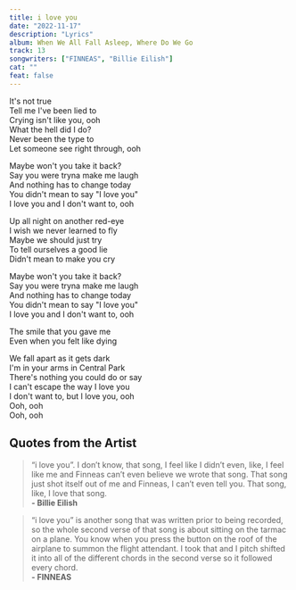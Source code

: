 ```yaml
---
title: i love you
date: "2022-11-17"
description: "Lyrics"
album: When We All Fall Asleep, Where Do We Go
track: 13
songwriters: ["FINNEAS", "Billie Eilish"]
cat: ""
feat: false
---
```


<p className="verse-one">
It's not true <br />
Tell me I've been lied to <br />
Crying isn't like you, ooh <br />
What the hell did I do? <br />
Never been the type to <br />
Let someone see right through, ooh <br />
</p>
<p className="chorus">
Maybe won't you take it back? <br />
Say you were tryna make me laugh <br />
And nothing has to change today <br />
You didn't mean to say "I love you" <br />
I love you and I don't want to, ooh <br />

</p>
<p className="verse-two">
Up all night on another red-eye <br />
I wish we never learned to fly <br />
Maybe we should just try <br />
To tell ourselves a good lie <br />
Didn't mean to make you cry <br />
</p>
<p className="chorus">
Maybe won't you take it back? <br />
Say you were tryna make me laugh <br />
And nothing has to change today <br />
You didn't mean to say "I love you" <br />
I love you and I don't want to, ooh <br />

</p>
<p className="bridge">
The smile that you gave me <br />
Even when you felt like dying <br />

</p>
<p className="outro">
We fall apart as it gets dark <br />
I'm in your arms in Central Park <br />
There's nothing you could do or say <br />
I can't escape the way I love you <br />
I don't want to, but I love you, ooh <br />
Ooh, ooh <br />
Ooh, ooh <br />
</p>

## Quotes from the Artist

<blockquote>
“i love you”. I don’t know, that song, I feel like I didn’t even, like, I feel like me and Finneas can’t even believe we wrote that song. That song just shot itself out of me and Finneas, I can’t even tell you. That song, like, I love that song.
<br />
<b>- Billie Eilish</b>
</blockquote>

<blockquote>
“i love you” is another song that was written prior to being recorded, so the whole second verse of that song is about sitting on the tarmac on a plane. You know when you press the button on the roof of the airplane to summon the flight attendant. I took that and I pitch shifted it into all of the different chords in the second verse so it followed every chord.
<br />
<b>- FINNEAS </b>
</blockquote>
